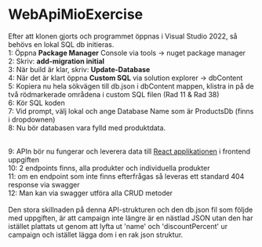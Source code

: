 # WebApiMioExercise

Efter att klonen gjorts och programmet öppnas i Visual Studio 2022, så behövs en lokal SQL db initieras. <br>
1: Öppna <b>Package Manager</b> Console via tools -> nuget package manager<br>
2: Skriv: <b>add-migration initial</b><br>
3: När build är klar, skriv: <b>Update-Database</b><br>
4: När det är klart öppna <b>Custom SQL</b> via solution explorer -> dbContent<br>
5: Kopiera nu hela sökvägen till db.json i dbContent mappen, klistra in på de två rödmarkerade områdena i custom SQL filen (Rad 11 & Rad 38)<br>
6: Kör SQL koden<br>
7: Vid prompt, välj lokal och ange Database Name som är ProductsDb  (finns i dropdownen)<br>
8: Nu bör databasen vara fylld med produktdata.<br>
<br>


9: APIn bör nu fungerar och leverera data till <a href="https://github.com/Johan88Dev/Mio-React">React applikationen</a> i frontend uppgiften<br>
10: 2 endpoints finns, alla produkter och individuella produkter<br>
11: om en endpoint som inte finns efterfrågas så leveras ett standard 404 response via swagger <br>
12: Man kan via swagger utföra alla CRUD metoder<br>
<br>
Den stora skillnaden på denna API-strukturen och den db.json fil som följde med uppgiften, är att campaign inte längre är en nästlad JSON
utan den har istället plattats ut genom att lyfta ut 'name' och 'discountPercent' ur campaign och istället lägga dom i en rak json struktur.
